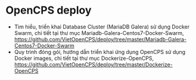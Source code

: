 # OpenCPS deploy  

* Tìm hiểu, triển khai Database Cluster (MariaDB Galera) sử dụng Docker Swarm, chi tiết tại thư mục Mariadb-Galera-Centos7-Docker-Swarm,  
  https://github.com/VietOpenCPS/deploy/tree/master/Mariadb-Galera-Centos7-Docker-Swarm  
* Quy trình đóng gói, hướng dẫn triển khai ứng dụng OpenCPS sử dụng Docker images, chi tiết tại thư mục Dockerize-OpenCPS,  
  https://github.com/VietOpenCPS/deploy/tree/master/Dockerize-OpenCPS  
